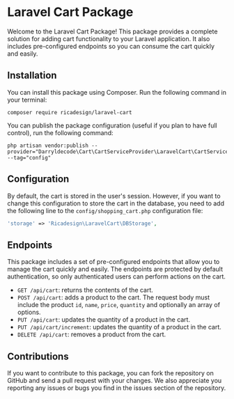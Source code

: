 # Laravel Cart Package

Welcome to the Laravel Cart Package! This package provides a complete solution for adding cart functionality to your Laravel application. It also includes pre-configured endpoints so you can consume the cart quickly and easily.

## Installation

You can install this package using Composer. Run the following command in your terminal:

```
composer require ricadesign/laravel-cart
```

You can publish the package configuration (useful if you plan to have full control), run the following command:

```
php artisan vendor:publish --provider="Darryldecode\Cart\CartServiceProvider\LaravelCart\CartServiceProvider" --tag="config"
```

## Configuration

By default, the cart is stored in the user's session. However, if you want to change this configuration to store the cart in the database, you need to add the following line to the `config/shopping_cart.php` configuration file:

```php
'storage' => 'Ricadesign\LaravelCart\DBStorage',
```

## Endpoints

This package includes a set of pre-configured endpoints that allow you to manage the cart quickly and easily. The endpoints are protected by default authentication, so only authenticated users can perform actions on the cart.

- `GET /api/cart`: returns the contents of the cart.
- `POST /api/cart`: adds a product to the cart. The request body must include the product `id`, `name`, `price`, `quantity` and optionally an array of options.
- `PUT /api/cart`: updates the quantity of a product in the cart.
- `PUT /api/cart/increment`: updates the quantity of a product in the cart.
- `DELETE /api/cart`: removes a product from the cart.

## Contributions

If you want to contribute to this package, you can fork the repository on GitHub and send a pull request with your changes. We also appreciate you reporting any issues or bugs you find in the issues section of the repository.
